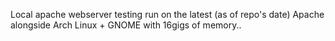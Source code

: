 Local apache webserver testing run on the latest (as of repo's date) Apache alongside Arch Linux + GNOME with 16gigs of memory..
